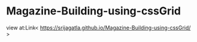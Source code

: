 # Magazine-Building-using-cssGrid
view at:Link< https://srijagatla.github.io/Magazine-Building-using-cssGrid/ >
